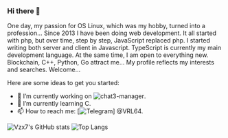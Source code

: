 ### Hi there 👋
One day, my passion for OS Linux, which was my hobby, turned into a profession...
Since 2013 I have been doing web development.
It all started with php, but over time, step by step, JavaScript replaced php. I started writing both server and client in Javascript. TypeScript is currently my main development language. At the same time, I am open to everything new. Blockchain, C++, Python, Go attract me...
My profile reflects my interests and searches. Welcome...

Here are some ideas to get you started:

- 🔭 I’m currently working on ![chat3-manager](https://github.com/users/vzx7/projects/2).
- 🌱 I’m currently learning C.
- 📫 How to reach me: [![Telegram](https://img.shields.io/badge/-Telegram-090909?style=for-the-badge&logo=telegram&logoColor=27A0D9)] @VRL64.
  
![Vzx7's GitHub stats](https://github-readme-stats.vercel.app/api?username=vzx7&show=reviews,contribs,discussions_started,discussions_answered,prs_merged,prs_merged_percentage&show_icons=true&theme=transparent)
![Top Langs](https://github-readme-stats.vercel.app/api/top-langs/?username=vzx7&theme=transparent&size_weight=0.5&count_weight=0.5&langs_count=6&layout=donut-vertical)


<!--


- 👯 I’m looking to collaborate on ...
- 🤔 I’m looking for help with ...
- 💬 Ask me about ...

- 😄 Pronouns: ...
- ⚡ Fun fact: ...
-->
